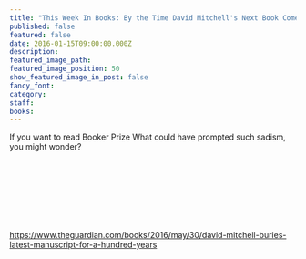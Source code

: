 ```yaml
---
title: "This Week In Books: By the Time David Mitchell's Next Book Comes Out We'll All Be Dead"
published: false
featured: false
date: 2016-01-15T09:00:00.000Z
description:
featured_image_path:
featured_image_position: 50
show_featured_image_in_post: false
fancy_font:
category:
staff:
books:
---
```



If you want to read Booker Prize What could have prompted such sadism, you might wonder?

&nbsp;

&nbsp;

&nbsp;

&nbsp;

https://www.theguardian.com/books/2016/may/30/david-mitchell-buries-latest-manuscript-for-a-hundred-years